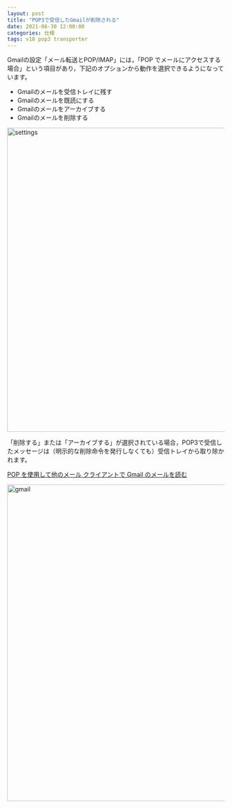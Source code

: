 ```yaml
---
layout: post
title: "POP3で受信したGmailが削除される"
date: 2021-06-30 12:00:00
categories: 仕様
tags: v18 pop3 transporter
---
```


Gmailの設定「メール転送とPOP/IMAP」には，「POP でメールにアクセスする場合」という項目があり，下記のオプションから動作を選択できるようになっています。

* Gmailのメールを受信トレイに残す
* Gmailのメールを既読にする
* Gmailのメールをアーカイブする
* Gmailのメールを削除する

<img width="704" alt="settings" src="https://user-images.githubusercontent.com/10509075/123883595-5468d900-d984-11eb-9e53-15cd2113bf99.png">

「削除する」または「アーカイブする」が選択されている場合，POP3で受信したメッセージは（明示的な削除命令を発行しなくても）受信トレイから取り除かれます。

<i class="fa fa-external-link" aria-hidden="true"></i> [POP を使用して他のメール クライアントで Gmail のメールを読む](https://support.google.com/mail/answer/7104828?hl=ja&visit_id=637606088860066320-1319188599&rd=3#zippy=%2C%E3%83%A1%E3%83%BC%E3%83%AB%E3%81%8C-gmail-%E3%81%8B%E3%82%89%E5%89%8A%E9%99%A4%E3%81%95%E3%82%8C%E3%82%8B%E5%A0%B4%E5%90%88)

<img width="733" alt="gmail" src="https://user-images.githubusercontent.com/10509075/123883619-60ed3180-d984-11eb-8721-a38502e2744d.png">
